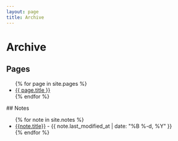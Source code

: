 ```yaml
---
layout: page
title: Archive
---
```

# Archive
## Pages
<ul>
{% for page in site.pages %}
    <li><a href="{{ page.url | relative_url }}{%- if site.use_html_extension -%}.html{%- endif -%}" class="internal-link">{{ page.title }}</a></li>
    {% endfor %}
</ul>
## Notes
<ul>
{% for note in site.notes %}
<li><a href="{{ note.url }}{%- if site.use_html_extension -%}.html{%- endif -%}" class="internal-link">{{note.title}}</a> - {{ note.last_modified_at | date: "%B %-d, %Y" }}</li>
{% endfor %}
</ul>
